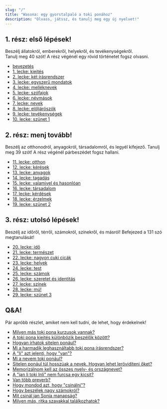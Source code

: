 ```yaml
---
slug: "/"
title: "Wasona: egy gyorstalpaló a toki ponához"
description: "Olvass, játssz, és tanulj meg egy új nyelvet!"
---
```

## 1. rész: első lépések!

Beszélj állatokról, emberekről, helyekről, és tevékenységekről.  
Tanulj meg 40 szót!
A rész végénél egy rövid történetet fogsz olvasni.

* [bevezetés](hu/00)
* [1. lecke: kiejtés](hu/01)
* [2. lecke: két írásrendszer](hu/02)
* [3. lecke: egyszerű mondatok](hu/03)
* [4. lecke: melléknevek](hu/04)
* [5. lecke: szófajok](hu/05)
* [6. lecke: névmások](hu/06)
* [7. lecke: nevek](hu/07)
* [8. lecke: elöljárószók](hu/08)
* [9. lecke: tevékenységek](hu/09)
* [10. lecke: szünet 1](hu/10)

## 2. rész: menj tovább!

Beszélj az otthonodról, anyagokról, társadalomról, és legyél kifejező.
Tanulj meg 39 szót!
A rész végénél párbeszédet fogsz hallani.

* [11. lecke: otthon](hu/11)
* [12. lecke: kérések](hu/12)
* [13. lecke: anyagok](hu/13)
* [14. lecke: tagadás](hu/14)
* [15. lecke: valamivel és hasonlóan](hu/15)
* [16. lecke: társadalom](hu/16)
* [17. lecke: kérdések](hu/17)
* [18. lecke: érzelmek](hu/18)
* [19. lecke: szünet 2](hu/19)

## 3. rész: utolsó lépések!

Beszélj az időről, térről, számokról, színekről, és másról!
Befejezed a 131 szó megtanulását!

* [20. lecke: idő](hu/20)
* [21. lecke: természet](hu/21)
* [22. lecke: nagyon cuki cicák](hu/22)
* [23. lecke: helyek](hu/23)
* [24. lecke: test](hu/24)
* [25. lecke: számok](hu/25)
* [26. lecke: szeretet és identitás](hu/26)
* [27. lecke: színek](hu/27)
* [28. lecke: mú!](hu/28)
* [29. lecke: szünet 3](hu/29)

## Q&A!

Pár apróbb részlet, amiket nem kell tudni, de lehet, hogy érdekelnek!

* [Milyen más toki pona kurzusok vannak?](hu/other-courses)
* [A toki pona kiejtés különbözik beszélők között?](hu/sound-variation)
* [Hogyan írhatok sitelen ponául?](hu/fonts)
* [Mi a harmadik leghasználtabb toki pona írásrendszer?](hu/sitelen-sitelen)
* [A "li" azt jelenti, hogy "van"?](hu/li-and-is)
* [Mi a nevem toki ponául?](hu/make-a-name)
* [Sitelen ponául túl hosszúak a nevek. Hogyan lehet lerövidíteni őket?](hu/simpler-cartouches)
* [Memorizálnom kell az összes nyelv- és országnevet?](hu/languages-countries)
* [A "jan li toki Inli" nem furcsa egy kicsit?](hu/named-verbs)
* [Van több preverb?](hu/more-preverbs)
* [Hogy mondod azt, hogy "csinálni"?](hu/doing)
* [Hogy beszélek nagy számokról?](hu/large-numbers)
* [Mit csinál jan Sonja manapság?](hu/jan-sonja)
* [Milyen más, ritka szavakkal találkozhatok?](hu/uncommon-words)
